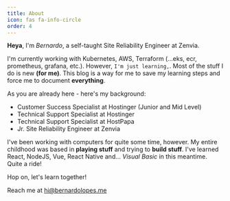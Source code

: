 ```yaml
---
title: About
icon: fas fa-info-circle
order: 4
---
```



**Heya**, I'm _Bernardo_, a self-taught Site Reliability Engineer at Zenvia.

I'm currently working with Kubernetes, AWS, Terraform (...eks, ecr, prometheus, grafana, etc.). However, `I'm just learning,`. Most of the stuff I do is new **(for me)**. This blog is a way for me to save my learning steps and force me to document **everything**. 

As you are already here - here's my background:

- Customer Success Specialist at Hostinger (Junior and Mid Level)
- Technical Support Specialist at Hostinger
- Technical Support Specialist at HostPapa
- Jr. Site Reliability Engineer at Zenvia

I've been working with computers for quite some time, however. My entire childhood was based in **playing stuff** and trying to **build stuff**. I've learned React, NodeJS, Vue, React Native and... _Visual Basic_ in this meantime. Quite a ride!

Hop on, let's learn together!

Reach me at <hi@bernardolopes.me>